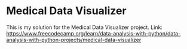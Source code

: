 # Medical Data Visualizer

This is my solution for the Medical Data Visualizer project. Link: https://www.freecodecamp.org/learn/data-analysis-with-python/data-analysis-with-python-projects/medical-data-visualizer
